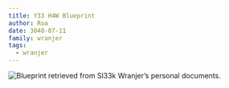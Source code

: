 ```yaml
---
title: Y33 H4W Blueprint
author: Roa
date: 3048-07-11
family: wranjer
tags:
  - wranjer
---
```

![](/static/img/a5c2d497-8938-4c6b-9a0c-fe5b9e2bd3a5.jpeg "Blueprint retrieved from Sl33k Wranjer’s personal documents.")